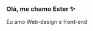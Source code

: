 ### Olá, me chamo Ester ✨ 
Eu amo Web-design e front-end 
<!--
**esterguilhem/esterguilhem** is a ✨ _special_ ✨ repository because its `README.md` (this file) appears on your GitHub profile.



